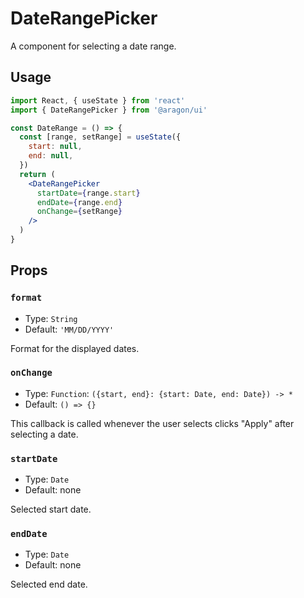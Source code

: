 # DateRangePicker

A component for selecting a date range.

## Usage

```jsx
import React, { useState } from 'react'
import { DateRangePicker } from '@aragon/ui'

const DateRange = () => {
  const [range, setRange] = useState({
    start: null,
    end: null,
  })
  return (
    <DateRangePicker
      startDate={range.start}
      endDate={range.end}
      onChange={setRange}
    />
  )
}
```

## Props

### `format`

- Type: `String`
- Default: `'MM/DD/YYYY'`

Format for the displayed dates.

### `onChange`

- Type: `Function`: `({start, end}: {start: Date, end: Date}) -> *`
- Default: `() => {}`

This callback is called whenever the user selects clicks "Apply" after selecting a date.

### `startDate`

- Type: `Date`
- Default: none

Selected start date.

### `endDate`

- Type: `Date`
- Default: none

Selected end date.
